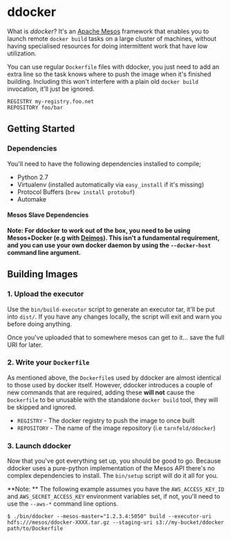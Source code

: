 
# ddocker

What is *ddocker*? It's an [Apache Mesos](http://mesos.apache.org) framework that enables you to launch remote `docker build` tasks on a large cluster of machines, without having specialised resources for doing intermittent work that have low utilization.

You can use regular `Dockerfile` files with ddocker, you just need to add an extra line so the task knows where to push the image when it's finished building. Including this won't interfere with a plain old `docker build` invocation, it'll just be ignored.

```
REGISTRY my-registry.foo.net
REPOSITORY foo/bar
```

## Getting Started

### Dependencies

You'll need to have the following dependencies installed to compile;

- Python 2.7
- Virtualenv (installed automatically via `easy_install` if it's missing)
- Protocol Buffers (`brew install protobuf`)
- Automake

#### Mesos Slave Dependencies

**Note: For ddocker to work out of the box, you need to be using Mesos+Docker (e.g with [Deimos](https://github.com/mesosphere/deimos)). This isn't a fundamental requirement, and you can use your own docker daemon by using the `--docker-host` command line argument.**

## Building Images

### 1. Upload the executor

Use the `bin/build-executor` script to generate an executor tar, it'll be put into `dist/`. If you have any changes locally, the script will exit and warn you before doing anything.

Once you've uploaded that to somewhere mesos can get to it... save the full URI for later.

### 2. Write your `Dockerfile`

As mentioned above, the `Dockerfile`s used by ddocker are almost identical to those used by docker itself. However, ddocker introduces a couple of new commands that are required, adding these **will not** cause the `Dockerfile` to be unusable with the standalone `docker build` tool, they will be skipped and ignored.

- `REGISTRY` - The docker registry to push the image to once built
- `REPOSITORY` - The name of the image repository (i.e `tarnfeld/ddocker`)

### 3. Launch ddocker

Now that you've got everything set up, you should be good to go. Because ddocker uses a pure-python implementation of the Mesos API there's no complex dependencies to install. The `bin/setup` script will do it all for you.

**Note: ** The following example assumes you have the `AWS_ACCESS_KEY_ID` and `AWS_SECRET_ACCESS_KEY` environment variables set, if not, you'll need to use the `--aws-*` command line options.

```shell
$ ./bin/ddocker --mesos-master="1.2.3.4:5050" build --executor-uri hdfs:///mesos/ddocker-XXXX.tar.gz --staging-uri s3://my-bucket/ddocker path/to/Dockerfile
```

